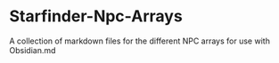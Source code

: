# Starfinder-Npc-Arrays
A collection of markdown files for the different NPC arrays for use with Obsidian.md
